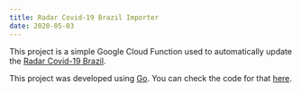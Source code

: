 ```yaml
---
title: Radar Covid-19 Brazil Importer
date: 2020-05-03
---
```


This project is a simple Google Cloud Function used to automatically update
the [Radar Covid-19 Brazil](http://covid19.luiz-guilherme.com/).

This project was developed using [Go](https://golang.org/). You can check
the code for that [here](https://github.com/luiz290788/covid19-brazil-importer).
